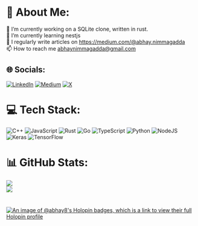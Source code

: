 # 💫 About Me:
🔭 I’m currently working on a SQLite clone, written in rust.<br>🌱 I’m currently learning nestjs<br>📝 I regularly write articles on https://medium.com/@abhay.nimmagadda<br>📫 How to reach me abhaynimmagadda@gmail.com<br>


## 🌐 Socials:
[![LinkedIn](https://img.shields.io/badge/LinkedIn-%230077B5.svg?logo=linkedin&logoColor=white)](https://linkedin.com/in/https://www.linkedin.com/in/abhay-nimmagadda/) [![Medium](https://img.shields.io/badge/Medium-12100E?logo=medium&logoColor=white)](https://medium.com/@https://medium.com/@abhay.nimmagadda) [![X](https://img.shields.io/badge/X-black.svg?logo=X&logoColor=white)](https://x.com/https://twitter.com/abbbeyyyyyy/) 

# 💻 Tech Stack:
![C++](https://img.shields.io/badge/c++-%2300599C.svg?style=for-the-badge&logo=c%2B%2B&logoColor=white) ![JavaScript](https://img.shields.io/badge/javascript-%23323330.svg?style=for-the-badge&logo=javascript&logoColor=%23F7DF1E) ![Rust](https://img.shields.io/badge/rust-%23000000.svg?style=for-the-badge&logo=rust&logoColor=white) ![Go](https://img.shields.io/badge/go-%2300ADD8.svg?style=for-the-badge&logo=go&logoColor=white) ![TypeScript](https://img.shields.io/badge/typescript-%23007ACC.svg?style=for-the-badge&logo=typescript&logoColor=white) ![Python](https://img.shields.io/badge/python-3670A0?style=for-the-badge&logo=python&logoColor=ffdd54) ![NodeJS](https://img.shields.io/badge/node.js-6DA55F?style=for-the-badge&logo=node.js&logoColor=white) ![Keras](https://img.shields.io/badge/Keras-%23D00000.svg?style=for-the-badge&logo=Keras&logoColor=white) ![TensorFlow](https://img.shields.io/badge/TensorFlow-%23FF6F00.svg?style=for-the-badge&logo=TensorFlow&logoColor=white)
# 📊 GitHub Stats:
![](https://github-readme-stats.vercel.app/api?username=abhay-8&theme=dark&hide_border=true&include_all_commits=false&count_private=false)<br/>
![](https://github-readme-stats.vercel.app/api/top-langs/?username=abhay-8&theme=dark&hide_border=true&include_all_commits=false&count_private=false&layout=compact)

#
[![An image of @abhay8's Holopin badges, which is a link to view their full Holopin profile](https://holopin.me/abhay8)](https://holopin.io/@abhay8)


<!-- Proudly created with GPRM ( https://gprm.itsvg.in ) -->
